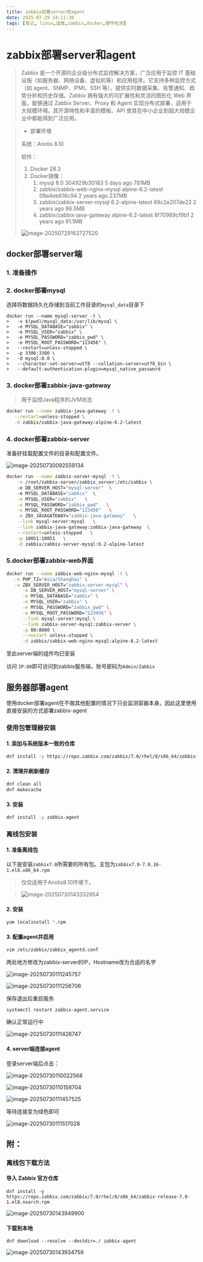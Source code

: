 ```yaml
---
title: zabbix部署server和agent
date: 2025-07-29 14:11:38
tags: [笔记, linux,运维,zabbix,docker,硬件检测]
---
```


# zabbix部署server和agent

> Zabbix 是一个开源的企业级分布式监控解决方案，广泛应用于监控 IT 基础设施（如服务器、网络设备、虚拟机等）和应用程序。它支持多种监控方式（如 agent、SNMP、IPMI、SSH 等），提供实时数据采集、告警通知、趋势分析和历史存储。Zabbix 拥有强大的可扩展性和灵活的图形化 Web 界面，能够通过 Zabbix Server、Proxy 和 Agent 实现分布式部署，适用于大规模环境。其开源特性和丰富的模板、API 使其在中小企业到超大规模企业中都能得到广泛应用。

> * 部署环境
>
> 系统：Anolis 8.10
>
> 软件：
>
> 1. Docker 28.3
> 2. Docker镜像：
>     1. mysql                           8.0                 304929b30183   5 days ago    781MB
>     2. zabbix/zabbix-web-nginx-mysql   alpine-6.2-latest   09a4eb616c94   2 years ago   237MB
>     3. zabbix/zabbix-server-mysql      6.2-alpine-latest   69c2e207de22   2 years ago   86.5MB
>     4. zabbix/zabbix-java-gateway      alpine-6.2-latest   8f70989cf9b1   2 years ago   91.1MB
>
> ![image-20250729163727520](../images/linux/运维/zabbix/image-20250729163727520.png)





## docker部署server端

### 1. 准备操作



### 2. docker部署mysql

​	选择将数据持久化存储到当前工作目录的`mysql_data`目录下

```
docker run --name mysql-server -t \
>   -v $(pwd)/mysql_data:/var/lib/mysql \
>   -e MYSQL_DATABASE="zabbix" \
>   -e MYSQL_USER="zabbix" \
>   -e MYSQL_PASSWORD="zabbix_pwd" \
>   -e MYSQL_ROOT_PASSWORD="123456" \
>   --restart=unless-stopped \
>   -p 3306:3306 \
>   -d mysql:8.0 \
>   --character-set-server=utf8 --collation-server=utf8_bin \
>   --default-authentication-plugin=mysql_native_password
```





### 3. docker部署zabbix-java-gateway

> 用于监控Java程序的JVM状态

```bash
docker run --name zabbix-java-gateway -t \
   --restart=unless-stopped \
   -d zabbix/zabbix-java-gateway:alpine-6.2-latest
```

### 4. docker部署zabbix-server

准备好挂载配置文件的目录和配置文件。

![image-20250730092559134](../images/linux/运维/zabbix/image-20250730092559134.png)

```bash
docker run --name zabbix-server-mysql -t \
    -v /root/zabbix-server/zabbix_server:/etc/zabbix \  
    -e DB_SERVER_HOST="mysql-server"  \ 
    -e MYSQL_DATABASE="zabbix"  \
    -e MYSQL_USER="zabbix"   \
    -e MYSQL_PASSWORD="zabbix_pwd"   \
    -e MYSQL_ROOT_PASSWORD="123456"   \
    -e ZBX_JAVAGATEWAY="zabbix-java-gateway"   \
    --link mysql-server:mysql   \
    --link zabbix-java-gateway:zabbix-java-gateway  \
    --restart=unless-stopped   \
    -p 10051:10051   \
    -d zabbix/zabbix-server-mysql:6.2-alpine-latest
```



### 5.docker部署zabbix-web界面



```bash
docker run --name zabbix-web-nginx-mysql -t \
   -e PHP_TZ="Asia/Shanghai" \
   -e ZBX_SERVER_HOST="zabbix-server-mysql" \
      -e DB_SERVER_HOST="mysql-server" \
      -e MYSQL_DATABASE="zabbix" \
      -e MYSQL_USER="zabbix" \
      -e MYSQL_PASSWORD="zabbix_pwd" \
      -e MYSQL_ROOT_PASSWORD="123456" \
      --link mysql-server:mysql \
      --link zabbix-server-mysql:zabbix-server \
      -p 80:8080 \
      --restart unless-stopped \
      -d zabbix/zabbix-web-nginx-mysql:alpine-6.2-latest
```

至此server端的组件均已安装

访问 `IP:80`即可访问到zabbix服务端，账号密码为`Admin/Zabbix`

## 服务器部署agent

使用docker部署agent在不做其他配置的情况下只会监测容器本身。因此这里使用直接安装的方式部署zabbix-agent

### 使用包管理器安装

#### 1. 添加与系统版本一致的仓库

```bash
dnf install -y https://repo.zabbix.com/zabbix/7.0/rhel/8/x86_64/zabbix-release-7.0-1.el8.noarch.rpm
```

#### 2. 清理并刷新缓存

```bash
dnf clean all
dnf makecache

```

#### 3. 安装

```bash
dnf install -y zabbix-agent
```







### 离线包安装

#### 1. 准备离线包

以下是安装`zabbix7.0`所需要的所有包。主包为`zabbix7.0-7.0.16-1.el8.x86_64.rpm`

> 仅仅适用于Anolis8.10环境下。

> ![image-20250730143332854](../images/linux/运维/zabbix/image-20250730143332854.png)

#### 2. 安装

```bash
yum localinstall *.rpm
```



#### 3. 配置agent并启用

```bash
vim /etc/zabbix/zabbix_agentd.conf
```

两处地方修改为zabbix-server的IP，Hostname改为合适的名字

![image-20250730111245757](../images/linux/运维/zabbix/image-20250730111245757.png)

![image-20250730111256706](../images/linux/运维/zabbix/image-20250730111256706.png)



保存退出后重启服务

```
systemctl restart zabbix-agent.service
```

确认正常运行中

![image-20250730111426747](../images/linux/运维/zabbix/image-20250730111426747.png)

#### 4. server端连接agent

登录server端后点击：

![image-20250730110022568](../images/linux/运维/zabbix/image-20250730110022568.png)

![image-20250730110158704](../images/linux/运维/zabbix/image-20250730110158704.png)

![image-20250730111457525](../images/linux/运维/zabbix/image-20250730111457525.png)

等待连接变为绿色即可

![image-20250730111517028](../images/linux/运维/zabbix/image-20250730111517028.png)

## 附：

### 离线包下载方法

#### 导入 Zabbix 官方仓库

```
dnf install -y https://repo.zabbix.com/zabbix/7.0/rhel/8/x86_64/zabbix-release-7.0-1.el8.noarch.rpm
```

![image-20250730143949900](../images/linux/运维/zabbix/image-20250730143949900.png)

#### 下载到本地

```
dnf download --resolve --destdir=./ zabbix-agent
```

![image-20250730143934759](../images/linux/运维/zabbix/image-20250730143934759.png)
